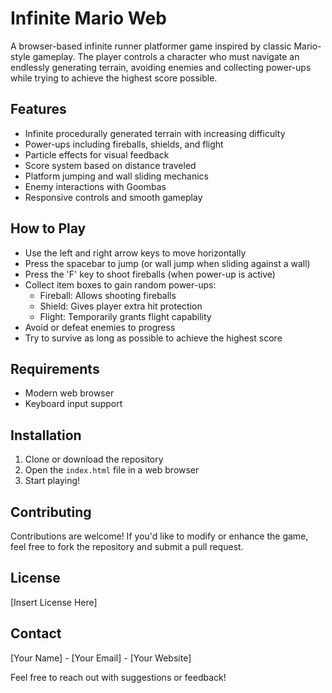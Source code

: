 # Infinite Mario Web

A browser-based infinite runner platformer game inspired by classic Mario-style gameplay. The player controls a character who must navigate an endlessly generating terrain, avoiding enemies and collecting power-ups while trying to achieve the highest score possible.

## Features

- Infinite procedurally generated terrain with increasing difficulty
- Power-ups including fireballs, shields, and flight
- Particle effects for visual feedback
- Score system based on distance traveled
- Platform jumping and wall sliding mechanics
- Enemy interactions with Goombas
- Responsive controls and smooth gameplay

## How to Play

- Use the left and right arrow keys to move horizontally
- Press the spacebar to jump (or wall jump when sliding against a wall)
- Press the 'F' key to shoot fireballs (when power-up is active)
- Collect item boxes to gain random power-ups:
  - Fireball: Allows shooting fireballs
  - Shield: Gives player extra hit protection
  - Flight: Temporarily grants flight capability
- Avoid or defeat enemies to progress
- Try to survive as long as possible to achieve the highest score

## Requirements

- Modern web browser
- Keyboard input support

## Installation

1. Clone or download the repository
2. Open the `index.html` file in a web browser
3. Start playing!

## Contributing

Contributions are welcome! If you'd like to modify or enhance the game, feel free to fork the repository and submit a pull request.

## License

[Insert License Here]

## Contact

[Your Name] - [Your Email] - [Your Website]

Feel free to reach out with suggestions or feedback!
